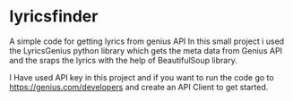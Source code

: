 # lyricsfinder
A simple code for getting lyrics from genius API
In this small project i used the LyricsGenius python library which gets the meta data from Genius API and the sraps the lyrics with the help of BeautifulSoup library.

I Have used API key in this project and if you want to run the code go to https://genius.com/developers and create an API Client to get started.
